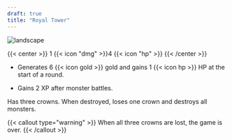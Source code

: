 ```yaml
---
draft: true
title: "Royal Tower"
---
```


![landscape](/images/towers/towerS_0.png)

{{< center >}}
1 {{< icon "dmg" >}}4 {{< icon "hp" >}}
{{< /center >}}

* Generates 6 {{< icon gold >}} gold and gains 1 {{< icon hp >}} HP at the start of a round.

* Gains 2 XP after monster battles.

Has three crowns. When destroyed, loses one crown and destroys all monsters. 

{{< callout type="warning" >}}
When all three crowns are lost, the game is over.
{{< /callout >}}